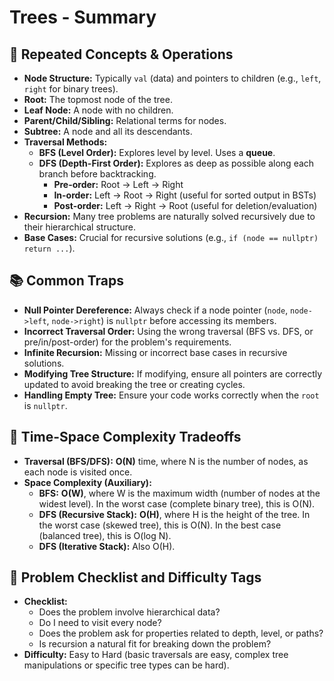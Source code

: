 # Trees - Summary

## 🔁 Repeated Concepts & Operations
* **Node Structure:** Typically `val` (data) and pointers to children (e.g., `left`, `right` for binary trees).
* **Root:** The topmost node of the tree.
* **Leaf Node:** A node with no children.
* **Parent/Child/Sibling:** Relational terms for nodes.
* **Subtree:** A node and all its descendants.
* **Traversal Methods:**
    * **BFS (Level Order):** Explores level by level. Uses a **queue**.
    * **DFS (Depth-First Order):** Explores as deep as possible along each branch before backtracking.
        * **Pre-order:** Root -> Left -> Right
        * **In-order:** Left -> Root -> Right (useful for sorted output in BSTs)
        * **Post-order:** Left -> Right -> Root (useful for deletion/evaluation)
* **Recursion:** Many tree problems are naturally solved recursively due to their hierarchical structure.
* **Base Cases:** Crucial for recursive solutions (e.g., `if (node == nullptr) return ...`).

## 📚 Common Traps
* **Null Pointer Dereference:** Always check if a node pointer (`node`, `node->left`, `node->right`) is `nullptr` before accessing its members.
* **Incorrect Traversal Order:** Using the wrong traversal (BFS vs. DFS, or pre/in/post-order) for the problem's requirements.
* **Infinite Recursion:** Missing or incorrect base cases in recursive solutions.
* **Modifying Tree Structure:** If modifying, ensure all pointers are correctly updated to avoid breaking the tree or creating cycles.
* **Handling Empty Tree:** Ensure your code works correctly when the `root` is `nullptr`.

## 🔁 Time-Space Complexity Tradeoffs
* **Traversal (BFS/DFS):** **O(N)** time, where N is the number of nodes, as each node is visited once.
* **Space Complexity (Auxiliary):**
    * **BFS:** **O(W)**, where W is the maximum width (number of nodes at the widest level). In the worst case (complete binary tree), this is O(N).
    * **DFS (Recursive Stack):** **O(H)**, where H is the height of the tree. In the worst case (skewed tree), this is O(N). In the best case (balanced tree), this is O(log N).
    * **DFS (Iterative Stack):** Also O(H).

## 📌 Problem Checklist and Difficulty Tags
* **Checklist:**
    * Does the problem involve hierarchical data?
    * Do I need to visit every node?
    * Does the problem ask for properties related to depth, level, or paths?
    * Is recursion a natural fit for breaking down the problem?
* **Difficulty:** Easy to Hard (basic traversals are easy, complex tree manipulations or specific tree types can be hard).
